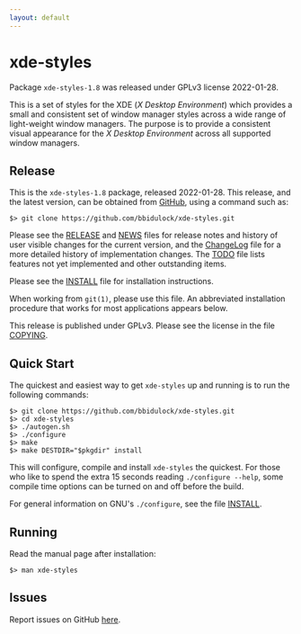 ```yaml
---
layout: default
---
```

[xde-styles -- read me first file.  2022-01-28]: #

xde-styles
===============

Package `xde-styles-1.8` was released under GPLv3 license
2022-01-28.

This is a set of styles for the XDE (_X Desktop Environment_) which
provides a small and consistent set of window manager styles across a
wide range of light-weight window managers.  The purpose is to provide a
consistent visual appearance for the _X Desktop Environment_ across all
supported window managers.


Release
-------

This is the `xde-styles-1.8` package, released 2022-01-28.
This release, and the latest version, can be obtained from [GitHub][1],
using a command such as:

    $> git clone https://github.com/bbidulock/xde-styles.git

Please see the [RELEASE][3] and [NEWS][4] files for release notes and
history of user visible changes for the current version, and the
[ChangeLog][5] file for a more detailed history of implementation
changes.  The [TODO][6] file lists features not yet implemented and
other outstanding items.

Please see the [INSTALL][8] file for installation instructions.

When working from `git(1)`, please use this file.  An abbreviated
installation procedure that works for most applications appears below.

This release is published under GPLv3.  Please see the license in the
file [COPYING][10].


Quick Start
-----------

The quickest and easiest way to get `xde-styles` up and
running is to run the following commands:

    $> git clone https://github.com/bbidulock/xde-styles.git
    $> cd xde-styles
    $> ./autogen.sh
    $> ./configure
    $> make
    $> make DESTDIR="$pkgdir" install

This will configure, compile and install `xde-styles` the
quickest.  For those who like to spend the extra 15 seconds reading
`./configure --help`, some compile time options can be turned on and off
before the build.

For general information on GNU's `./configure`, see the file
[INSTALL][8].


Running
-------

Read the manual page after installation:

    $> man xde-styles


Issues
------

Report issues on GitHub [here][2].



[1]: https://github.com/bbidulock/xde-styles
[2]: https://github.com/bbidulock/xde-styles/issues
[3]: https://github.com/bbidulock/xde-styles/blob/1.8/RELEASE
[4]: https://github.com/bbidulock/xde-styles/blob/1.8/NEWS
[5]: https://github.com/bbidulock/xde-styles/blob/1.8/ChangeLog
[6]: https://github.com/bbidulock/xde-styles/blob/1.8/TODO
[7]: https://github.com/bbidulock/xde-styles/blob/1.8/COMPLIANCE
[8]: https://github.com/bbidulock/xde-styles/blob/1.8/INSTALL
[9]: https://github.com/bbidulock/xde-styles/blob/1.8/LICENSE
[10]: https://github.com/bbidulock/xde-styles/blob/1.8/COPYING

[ vim: set ft=markdown sw=4 tw=72 nocin nosi fo+=tcqlorn spell: ]: #
